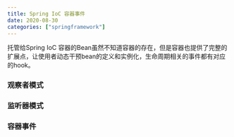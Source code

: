 ```yaml
---
title: Spring IoC 容器事件
date: 2020-08-30
categories: ["springframework"]
---
```


托管给Spring IoC 容器的Bean虽然不知道容器的存在，但是容器也提供了完整的扩展点，让使用者动态干预bean的定义和实例化，生命周期相关的事件都有对应的hook。<!--more-->



### 观察者模式



### 监听器模式



### 容器事件

